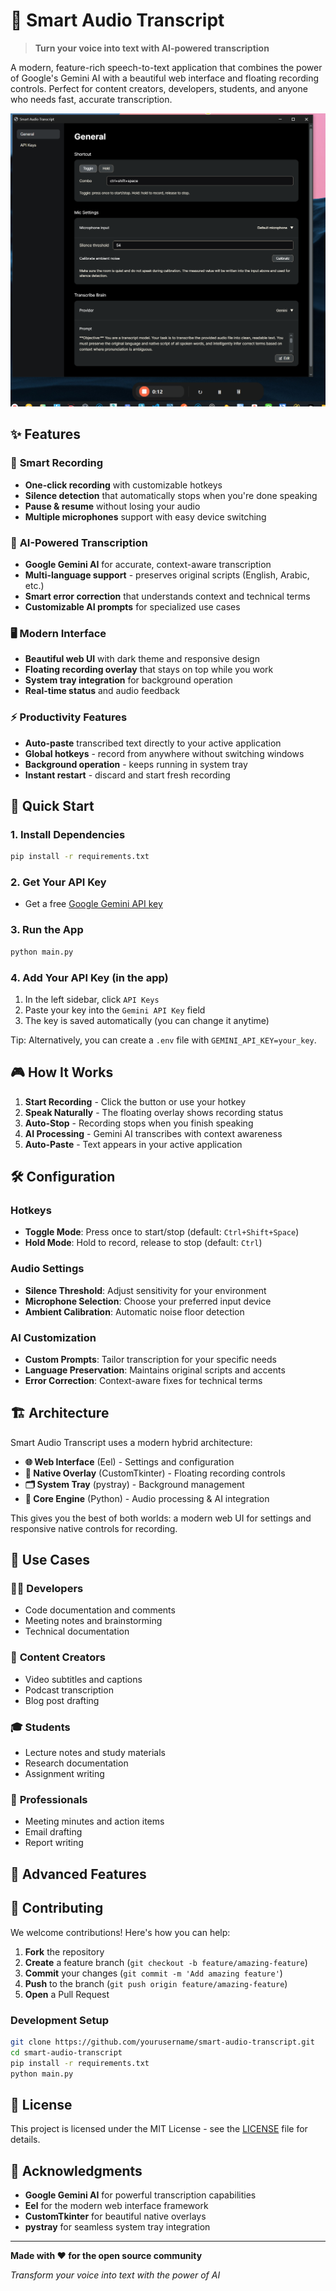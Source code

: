 # 🎤 Smart Audio Transcript

> **Turn your voice into text with AI-powered transcription**

A modern, feature-rich speech-to-text application that combines the power of Google's Gemini AI with a beautiful web interface and floating recording controls. Perfect for content creators, developers, students, and anyone who needs fast, accurate transcription.

![Screenshot of Smart Audio Transcript](SCREENSHOT_PLACEHOLDER.png)

## ✨ Features

### 🎯 **Smart Recording**
- **One-click recording** with customizable hotkeys
- **Silence detection** that automatically stops when you're done speaking
- **Pause & resume** without losing your audio
- **Multiple microphones** support with easy device switching

### 🤖 **AI-Powered Transcription**
- **Google Gemini AI** for accurate, context-aware transcription
- **Multi-language support** - preserves original scripts (English, Arabic, etc.)
- **Smart error correction** that understands context and technical terms
- **Customizable AI prompts** for specialized use cases

### 🖥️ **Modern Interface**
- **Beautiful web UI** with dark theme and responsive design
- **Floating recording overlay** that stays on top while you work
- **System tray integration** for background operation
- **Real-time status** and audio feedback

### ⚡ **Productivity Features**
- **Auto-paste** transcribed text directly to your active application
- **Global hotkeys** - record from anywhere without switching windows
- **Background operation** - keeps running in system tray
- **Instant restart** - discard and start fresh recording

## 🚀 Quick Start

### 1. Install Dependencies
```bash
pip install -r requirements.txt
```

### 2. Get Your API Key
- Get a free [Google Gemini API key](https://makersuite.google.com/app/apikey)

### 3. Run the App
```bash
python main.py
```

### 4. Add Your API Key (in the app)
1) In the left sidebar, click `API Keys`  
2) Paste your key into the `Gemini API Key` field  
3) The key is saved automatically (you can change it anytime)

Tip: Alternatively, you can create a `.env` file with `GEMINI_API_KEY=your_key`.


## 🎮 How It Works

1. **Start Recording** - Click the button or use your hotkey
2. **Speak Naturally** - The floating overlay shows recording status
3. **Auto-Stop** - Recording stops when you finish speaking
4. **AI Processing** - Gemini AI transcribes with context awareness
5. **Auto-Paste** - Text appears in your active application

## 🛠️ Configuration

### Hotkeys
- **Toggle Mode**: Press once to start/stop (default: `Ctrl+Shift+Space`)
- **Hold Mode**: Hold to record, release to stop (default: `Ctrl`)

### Audio Settings
- **Silence Threshold**: Adjust sensitivity for your environment
- **Microphone Selection**: Choose your preferred input device
- **Ambient Calibration**: Automatic noise floor detection

### AI Customization
- **Custom Prompts**: Tailor transcription for your specific needs
- **Language Preservation**: Maintains original scripts and accents
- **Error Correction**: Context-aware fixes for technical terms


## 🏗️ Architecture

Smart Audio Transcript uses a modern hybrid architecture:

- **🌐 Web Interface** (Eel) - Settings and configuration
- **🎯 Native Overlay** (CustomTkinter) - Floating recording controls  
- **🗂️ System Tray** (pystray) - Background management
- **🎤 Core Engine** (Python) - Audio processing & AI integration

This gives you the best of both worlds: a modern web UI for settings and responsive native controls for recording.

## 🎯 Use Cases

### 👨‍💻 **Developers**
- Code documentation and comments
- Meeting notes and brainstorming
- Technical documentation

### 📝 **Content Creators**
- Video subtitles and captions
- Podcast transcription
- Blog post drafting

### 🎓 **Students**
- Lecture notes and study materials
- Research documentation
- Assignment writing

### 💼 **Professionals**
- Meeting minutes and action items
- Email drafting
- Report writing

## 🔧 Advanced Features


## 🤝 Contributing

We welcome contributions! Here's how you can help:

1. **Fork** the repository
2. **Create** a feature branch (`git checkout -b feature/amazing-feature`)
3. **Commit** your changes (`git commit -m 'Add amazing feature'`)
4. **Push** to the branch (`git push origin feature/amazing-feature`)
5. **Open** a Pull Request

### Development Setup
```bash
git clone https://github.com/yourusername/smart-audio-transcript.git
cd smart-audio-transcript
pip install -r requirements.txt
python main.py
```

## 📄 License

This project is licensed under the MIT License - see the [LICENSE](LICENSE) file for details.

## 🙏 Acknowledgments

- **Google Gemini AI** for powerful transcription capabilities
- **Eel** for the modern web interface framework
- **CustomTkinter** for beautiful native overlays
- **pystray** for seamless system tray integration


---

**Made with ❤️ for the open source community**

*Transform your voice into text with the power of AI*
